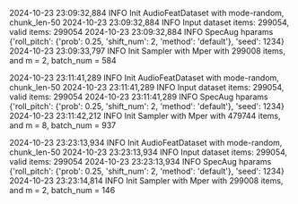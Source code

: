 2024-10-23 23:09:32,884 INFO Init AudioFeatDataset with mode-random, chunk_len-50
2024-10-23 23:09:32,884 INFO Input dataset items: 299054, valid items: 299054
2024-10-23 23:09:32,884 INFO SpecAug hparams {'roll_pitch': {'prob': 0.25, 'shift_num': 2, 'method': 'default'}, 'seed': 1234}
2024-10-23 23:09:33,797 INFO Init Sampler with Mper with 299008 items, and m = 2, batch_num = 584

2024-10-23 23:11:41,289 INFO Init AudioFeatDataset with mode-random, chunk_len-50
2024-10-23 23:11:41,289 INFO Input dataset items: 299054, valid items: 299054
2024-10-23 23:11:41,289 INFO SpecAug hparams {'roll_pitch': {'prob': 0.25, 'shift_num': 2, 'method': 'default'}, 'seed': 1234}
2024-10-23 23:11:42,212 INFO Init Sampler with Mper with 479744 items, and m = 8, batch_num = 937

2024-10-23 23:23:13,934 INFO Init AudioFeatDataset with mode-random, chunk_len-50
2024-10-23 23:23:13,934 INFO Input dataset items: 299054, valid items: 299054
2024-10-23 23:23:13,934 INFO SpecAug hparams {'roll_pitch': {'prob': 0.25, 'shift_num': 2, 'method': 'default'}, 'seed': 1234}
2024-10-23 23:23:14,814 INFO Init Sampler with Mper with 299008 items, and m = 2, batch_num = 146